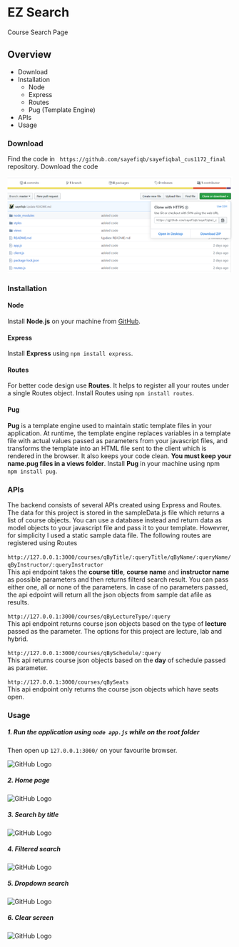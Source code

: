 # EZ Search
Course Search Page

## Overview
* Download 
* Installation
   * Node
   * Express
   * Routes
   * Pug (Template Engine)
* APIs
* Usage

### Download

Find the code in ``` https://github.com/sayefiqb/sayefiqbal_cus1172_final``` repository.
Download the code

![GitHub Logo](/github_images/download1.PNG)


### Installation

#### Node

Install **Node.js** on your machine from [GitHub](https://nodejs.org/en/).

#### Express

Install **Express** using ``` npm install express ```.

#### Routes

For better code design use **Routes**. It helps to register all your routes under a single Routes object. Install Routes using 
``` npm install routes ```.

#### Pug

**Pug** is a template engine used to maintain static template files in your application. At runtime, the template engine replaces variables in a template file with actual values passed as parameters from your javascript files, and transforms the template into an HTML file sent to the client which is rendered in the browser. It also keeps your code clean. **You must keep your name.pug files in a views folder**. Install **Pug** in your machine using npm ``` npm install pug```.


### APIs

The backend consists of several APIs created using Express and Routes. The data for this project is stored in the sampleData.js file which returns a list of course objects. You can use a database instead and return data as model objects to your javascript file and pass it to your template. Howevrer, for simplicity I used a static sample data file. The following routes are registered using Routes

```http://127.0.0.1:3000/courses/qByTitle/:queryTitle/qByName/:queryName/qByInstructor/:queryInstructor``` \
This api endpoint takes the **course title**, **course name** and **instructor name** as possible parameters and then returns filterd search result. You can pass either one, all or none of the parameters. In case of no parameters passed, the api edpoint will return all the json objects from sample dat afile as results.

```http://127.0.0.1:3000/courses/qByLectureType/:query``` \
This api endpoint returns course json objects based on the type of **lecture** passed as the parameter. The options for this project are lecture, lab and hybrid.

```http://127.0.0.1:3000/courses/qBySchedule/:query``` \
This api returns course json objects based on the **day** of schedule passed as parameter.

```http://127.0.0.1:3000/courses/qBySeats``` \
This api endpoint only returns the course json objects which have seats open.


### Usage

##### 1. Run the application using ```node app.js``` while on the root folder
   Then open up ```127.0.0.1:3000/``` on your favourite browser.

![GitHub Logo](/github_images/run.PNG)
 
##### 2. Home page

![GitHub Logo](/github_images/home1.PNG)

##### 3. Search by title

![GitHub Logo](/github_images/search1.PNG)

##### 4. Filtered search

![GitHub Logo](/github_images/filter1.PNG)

##### 5. Dropdown search 

![GitHub Logo](/github_images/dropdown-search.PNG)

##### 6. Clear screen 

![GitHub Logo](/github_images/clear.PNG)
